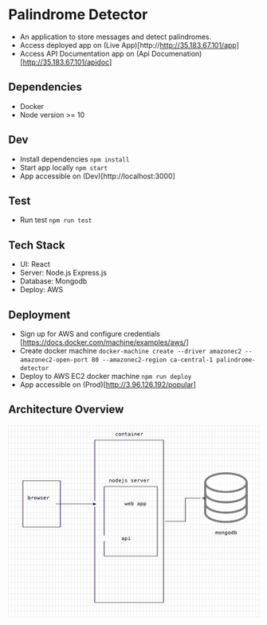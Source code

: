 # Palindrome Detector

- An application to store messages and detect palindromes.
- Access deployed app on (Live App)[http://http://35.183.67.101/app]
- Access API Documentation app on (Api Documenation)[http://35.183.67.101/apidoc]

## Dependencies

- Docker
- Node version >= 10

## Dev

- Install dependencies `npm install`
- Start app locally `npm start`
- App accessible on (Dev)[http://localhost:3000]

## Test

- Run test `npm run test`

## Tech Stack

- UI: React
- Server: Node.js Express.js
- Database: Mongodb
- Deploy: AWS

## Deployment

- Sign up for AWS and configure credentials [https://docs.docker.com/machine/examples/aws/]
- Create docker machine `docker-machine create --driver amazonec2 --amazonec2-open-port 80 --amazonec2-region ca-central-1 palindrome-detector`
- Deploy to AWS EC2 docker machine `npm run deploy`
- App accessible on (Prod)[http://3.96.126.192/popular]

## Architecture Overview

![Architecture Overview](https://github.com/Arnoldelite/palindrome-detector/blob/master/app/src/assets/arch-overview.png)
